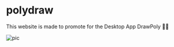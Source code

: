# polydraw
This website is made to promote for the Desktop App DrawPoly 🤩✨

![pic](https://github.com/yara201/polydraw/blob/main/Capture%20d%E2%80%99e%CC%81cran%202021-10-27%20a%CC%80%2001.04.43.png)
